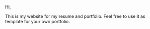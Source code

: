 Hi,

This is my website for my resume and portfolio.
Feel free to use it as template for your own portfolio.
